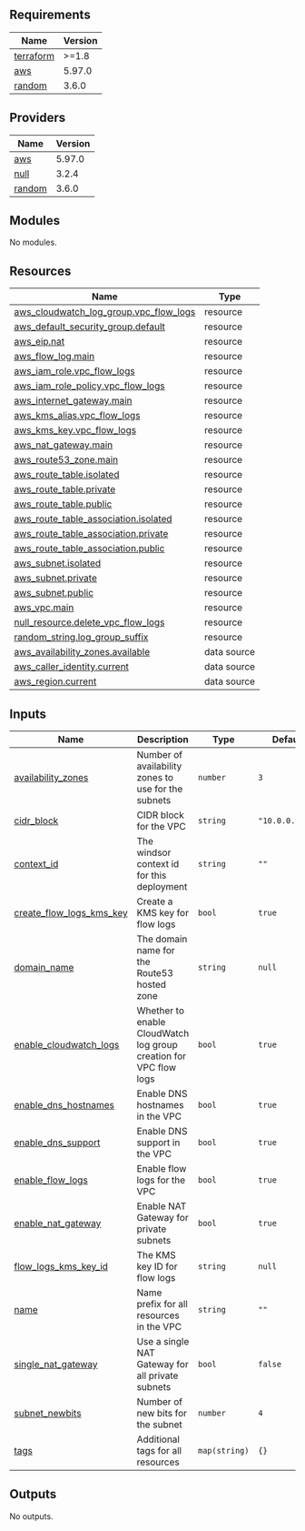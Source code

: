 <!-- BEGIN_TF_DOCS -->
## Requirements

| Name | Version |
|------|---------|
| <a name="requirement_terraform"></a> [terraform](#requirement\_terraform) | >=1.8 |
| <a name="requirement_aws"></a> [aws](#requirement\_aws) | 5.97.0 |
| <a name="requirement_random"></a> [random](#requirement\_random) | 3.6.0 |

## Providers

| Name | Version |
|------|---------|
| <a name="provider_aws"></a> [aws](#provider\_aws) | 5.97.0 |
| <a name="provider_null"></a> [null](#provider\_null) | 3.2.4 |
| <a name="provider_random"></a> [random](#provider\_random) | 3.6.0 |

## Modules

No modules.

## Resources

| Name | Type |
|------|------|
| [aws_cloudwatch_log_group.vpc_flow_logs](https://registry.terraform.io/providers/hashicorp/aws/5.97.0/docs/resources/cloudwatch_log_group) | resource |
| [aws_default_security_group.default](https://registry.terraform.io/providers/hashicorp/aws/5.97.0/docs/resources/default_security_group) | resource |
| [aws_eip.nat](https://registry.terraform.io/providers/hashicorp/aws/5.97.0/docs/resources/eip) | resource |
| [aws_flow_log.main](https://registry.terraform.io/providers/hashicorp/aws/5.97.0/docs/resources/flow_log) | resource |
| [aws_iam_role.vpc_flow_logs](https://registry.terraform.io/providers/hashicorp/aws/5.97.0/docs/resources/iam_role) | resource |
| [aws_iam_role_policy.vpc_flow_logs](https://registry.terraform.io/providers/hashicorp/aws/5.97.0/docs/resources/iam_role_policy) | resource |
| [aws_internet_gateway.main](https://registry.terraform.io/providers/hashicorp/aws/5.97.0/docs/resources/internet_gateway) | resource |
| [aws_kms_alias.vpc_flow_logs](https://registry.terraform.io/providers/hashicorp/aws/5.97.0/docs/resources/kms_alias) | resource |
| [aws_kms_key.vpc_flow_logs](https://registry.terraform.io/providers/hashicorp/aws/5.97.0/docs/resources/kms_key) | resource |
| [aws_nat_gateway.main](https://registry.terraform.io/providers/hashicorp/aws/5.97.0/docs/resources/nat_gateway) | resource |
| [aws_route53_zone.main](https://registry.terraform.io/providers/hashicorp/aws/5.97.0/docs/resources/route53_zone) | resource |
| [aws_route_table.isolated](https://registry.terraform.io/providers/hashicorp/aws/5.97.0/docs/resources/route_table) | resource |
| [aws_route_table.private](https://registry.terraform.io/providers/hashicorp/aws/5.97.0/docs/resources/route_table) | resource |
| [aws_route_table.public](https://registry.terraform.io/providers/hashicorp/aws/5.97.0/docs/resources/route_table) | resource |
| [aws_route_table_association.isolated](https://registry.terraform.io/providers/hashicorp/aws/5.97.0/docs/resources/route_table_association) | resource |
| [aws_route_table_association.private](https://registry.terraform.io/providers/hashicorp/aws/5.97.0/docs/resources/route_table_association) | resource |
| [aws_route_table_association.public](https://registry.terraform.io/providers/hashicorp/aws/5.97.0/docs/resources/route_table_association) | resource |
| [aws_subnet.isolated](https://registry.terraform.io/providers/hashicorp/aws/5.97.0/docs/resources/subnet) | resource |
| [aws_subnet.private](https://registry.terraform.io/providers/hashicorp/aws/5.97.0/docs/resources/subnet) | resource |
| [aws_subnet.public](https://registry.terraform.io/providers/hashicorp/aws/5.97.0/docs/resources/subnet) | resource |
| [aws_vpc.main](https://registry.terraform.io/providers/hashicorp/aws/5.97.0/docs/resources/vpc) | resource |
| [null_resource.delete_vpc_flow_logs](https://registry.terraform.io/providers/hashicorp/null/latest/docs/resources/resource) | resource |
| [random_string.log_group_suffix](https://registry.terraform.io/providers/hashicorp/random/3.6.0/docs/resources/string) | resource |
| [aws_availability_zones.available](https://registry.terraform.io/providers/hashicorp/aws/5.97.0/docs/data-sources/availability_zones) | data source |
| [aws_caller_identity.current](https://registry.terraform.io/providers/hashicorp/aws/5.97.0/docs/data-sources/caller_identity) | data source |
| [aws_region.current](https://registry.terraform.io/providers/hashicorp/aws/5.97.0/docs/data-sources/region) | data source |

## Inputs

| Name | Description | Type | Default | Required |
|------|-------------|------|---------|:--------:|
| <a name="input_availability_zones"></a> [availability\_zones](#input\_availability\_zones) | Number of availability zones to use for the subnets | `number` | `3` | no |
| <a name="input_cidr_block"></a> [cidr\_block](#input\_cidr\_block) | CIDR block for the VPC | `string` | `"10.0.0.0/16"` | no |
| <a name="input_context_id"></a> [context\_id](#input\_context\_id) | The windsor context id for this deployment | `string` | `""` | no |
| <a name="input_create_flow_logs_kms_key"></a> [create\_flow\_logs\_kms\_key](#input\_create\_flow\_logs\_kms\_key) | Create a KMS key for flow logs | `bool` | `true` | no |
| <a name="input_domain_name"></a> [domain\_name](#input\_domain\_name) | The domain name for the Route53 hosted zone | `string` | `null` | no |
| <a name="input_enable_cloudwatch_logs"></a> [enable\_cloudwatch\_logs](#input\_enable\_cloudwatch\_logs) | Whether to enable CloudWatch log group creation for VPC flow logs | `bool` | `true` | no |
| <a name="input_enable_dns_hostnames"></a> [enable\_dns\_hostnames](#input\_enable\_dns\_hostnames) | Enable DNS hostnames in the VPC | `bool` | `true` | no |
| <a name="input_enable_dns_support"></a> [enable\_dns\_support](#input\_enable\_dns\_support) | Enable DNS support in the VPC | `bool` | `true` | no |
| <a name="input_enable_flow_logs"></a> [enable\_flow\_logs](#input\_enable\_flow\_logs) | Enable flow logs for the VPC | `bool` | `true` | no |
| <a name="input_enable_nat_gateway"></a> [enable\_nat\_gateway](#input\_enable\_nat\_gateway) | Enable NAT Gateway for private subnets | `bool` | `true` | no |
| <a name="input_flow_logs_kms_key_id"></a> [flow\_logs\_kms\_key\_id](#input\_flow\_logs\_kms\_key\_id) | The KMS key ID for flow logs | `string` | `null` | no |
| <a name="input_name"></a> [name](#input\_name) | Name prefix for all resources in the VPC | `string` | `""` | no |
| <a name="input_single_nat_gateway"></a> [single\_nat\_gateway](#input\_single\_nat\_gateway) | Use a single NAT Gateway for all private subnets | `bool` | `false` | no |
| <a name="input_subnet_newbits"></a> [subnet\_newbits](#input\_subnet\_newbits) | Number of new bits for the subnet | `number` | `4` | no |
| <a name="input_tags"></a> [tags](#input\_tags) | Additional tags for all resources | `map(string)` | `{}` | no |

## Outputs

No outputs.
<!-- END_TF_DOCS -->